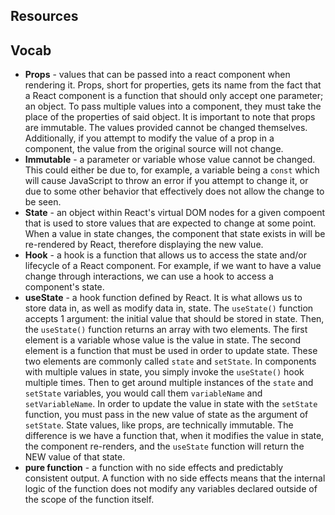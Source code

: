 ## Resources
## Vocab
- **Props** - values that can be passed into a react component when rendering it. Props, short for properties, gets its name from the fact that a React component is a function that should only accept one parameter; an object. To pass multiple values into a component, they must take the place of the properties of said object. It is important to note that props are immutable. The values provided cannot be changed themselves. Additionally, if you attempt to modify the value of a prop in a component, the value from the original source will not change. 
- **Immutable** - a parameter or variable whose value cannot be changed. This could either be due to, for example, a variable being a `const` which will cause JavaScript to throw an error if you attempt to change it, or due to some other behavior that effectively does not allow the change to be seen.
- **State** - an object within React's virtual DOM nodes for a given compoent that is used to store values that are expected to change at some point. When a value in state changes, the component that state exists in will be re-rendered by React, therefore displaying the new value.
- **Hook** - a hook is a function that allows us to access the state and/or lifecycle of a React component. For example, if we want to have a value change through interactions, we can use a hook to access a component's state. 
- **useState** - a hook function defined by React. It is what allows us to store data in, as well as modify data in, state. The `useState()` function accepts 1 argument: the initial value that should be stored in state. Then, the `useState()` function returns an array with two elements. The first element is a variable whose value is the value in state. The second element is a function that must be used in order to update state. These two elements are commonly called `state` and `setState`. In components with multiple values in state, you simply invoke the `useState()` hook multiple times. Then to get around multiple instances of the `state` and `setState` variables, you would call them `variableName` and `setVariableName`. In order to update the value in state with the `setState` function, you must pass in the new value of state as the argument of `setState`. State values, like props, are technically immutable. The difference is we have a function that, when it modifies the value in state, the component re-renders, and the `useState` function will return the NEW value of that state.
- **pure function** - a function with no side effects and predictably consistent output. A function with no side effects means that the internal logic of the function does not modify any variables declared outside of the scope of the function itself. 
